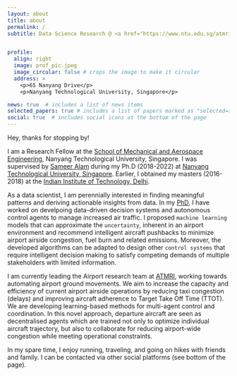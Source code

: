 ```yaml
---
layout: about
title: about
permalink: /
subtitle: Data Science Research @ <a href="https://www.ntu.edu.sg/atmri">ATMRI</a> . Previously- PhD @ <a href="https://www.ntu.edu.sg/">NTU</a> & Masters @ <a href="https://home.iitd.ac.in/">IIT-D</a>.


profile:
  align: right
  image: prof_pic.jpeg
  image_circular: false # crops the image to make it circular
  address: >
    <p>65 Nanyang Drive</p>
    <p>Nanyang Technological University, Singapore</p>

news: true  # includes a list of news items
selected_papers: true # includes a list of papers marked as "selected={true}"
social: true  # includes social icons at the bottom of the page
---
```

Hey, thanks for stopping by!

I am a Research Fellow at the [School of Mechanical and Aerospace Engineering](https://www.ntu.edu.sg/mae), Nanyang Technological University, Singapore. I was supervised by [Sameer Alam](https://www.linkedin.com/in/dr-sameer-alam-151388a1?originalSubdomain=sg) during my Ph.D (2018-2022) at [Nanyang Technological University, Singapore](https://www.ntu.edu.sg/). Earlier, I obtained my masters (2016-2018) at the [Indian Institute of Technology, Delhi](https://home.iitd.ac.in/). 
 
As a data scientist, I am perennially interested in finding meaningful patterns and deriving actionable insights from data. In my <a href="https://dr.ntu.edu.sg/handle/10356/160021">PhD</a>, I have worked on develpoing data-driven decision systems and autonomous control agents to manage increased air traffic. I proposed `machine learning` models that can approximate the `uncertainty`, inherent in an airport environment and recommend intelligent aircraft pushbacks to minimize airport airside congestion, fuel burn and related emissions. Moreover, the developed algorithms can be adapted to design other `control systems` that require intelligent decision making to satisfy competing demands of multiple stakeholders with limited information.

I am currently leading the Airport research team at <a href="https://www.ntu.edu.sg/atmri">ATMRI</a>, working towards automating airport ground movements. We aim to increase the capacity and efficiency of current airport airside operations by reducing taxi congestion (delays) and improving aircraft adherence to Target Take Off Time (TTOT). We are developing learning-based methods for multi-agent control and coordination. In this novel approach, departure aircraft are seen as decentralised agents which are trained not only to optimize individual aircraft trajectory, but also to collaborate for reducing airport-wide congestion while meeting operational constraints. 

In my spare time, I enjoy running, traveling, and going on hikes with friends and family. I can be contacted via other social platforms (see bottom of the page).

<!-- I attempted to minimize airport taxiway congestion problem by adopting intelligent pushbacks using Deep Reinforcement Learning (DRL) framework.  -->

<!-- The proposed methods can reduce airport emissions and carbon footprints alongside minimizing the airport congestion. Moreover, the developed algorithms can be adapted to design decision support and control systems that require intelligent decision making to satisfy competing demands of multiple stakeholders with limited information. -->

<!-- My research interests include data science and machine learning applied to intelligent transportation systems. In my recently awarded PhD (July-2022), supervised by [Prof. Sameer Alam](https://dr.ntu.edu.sg/cris/rp/rp00160), I have developed novel machine learning algorithms to minimize airport airside congestion by intelligently controlling aircraft pushbacks. I am currently leading a software development project, at [Air Traffic Management Research Institute, Singapore](https://www.ntu.edu.sg/atmri), that aims to integrate the machine learnt models with Air Traffic Controller (ATCO) tools to assist ATCO decision making under uncertainties. The developed software can be adapted to solve other similar transportation and logistical problems that require intelligent decision making to satisfy competing demands of multiple stakeholders with limited information. To further my research interests, I am currently researching about multi agent systems and decision making under uncertainty. -->

<!-- Write your biography here. Tell the world about yourself. Link to your favorite [subreddit](http://reddit.com). You can put a picture in, too. The code is already in, just name your picture `prof_pic.jpg` and put it in the `img/` folder. -->

<!-- Put your address / P.O. box / other info right below your picture. You can also disable any these elements by editing `profile` property of the YAML header of your `_pages/about.md`. Edit `_bibliography/papers.bib` and Jekyll will render your [publications page](/al-folio/publications/) automatically.

Link to your social media connections, too. This theme is set up to use [Font Awesome icons](http://fortawesome.github.io/Font-Awesome/) and [Academicons](https://jpswalsh.github.io/academicons/), like the ones below. Add your Facebook, Twitter, LinkedIn, Google Scholar, or just disable all of them. -->
